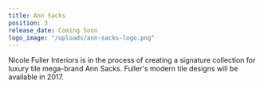 ```yaml
---
title: Ann Sacks
position: 3
release_date: Coming Soon
logo_image: "/uploads/ann-sacks-logo.png"
---
```


Nicole Fuller Interiors is in the process of creating a signature collection for luxury tile mega-brand Ann Sacks. Fuller's modern tile designs will be available in 2017.
